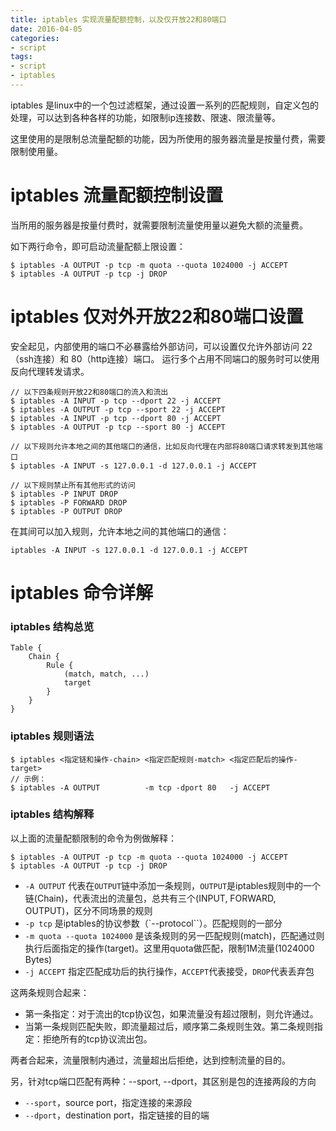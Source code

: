 ```yaml
---
title: iptables 实现流量配额控制，以及仅开放22和80端口
date: 2016-04-05
categories:
- script
tags:
- script
- iptables
---
```


iptables 是linux中的一个包过滤框架，通过设置一系列的匹配规则，自定义包的处理，可以达到各种各样的功能，如限制ip连接数、限速、限流量等。

这里使用的是限制总流量配额的功能，因为所使用的服务器流量是按量付费，需要限制使用量。

<!-- more -->

# iptables 流量配额控制设置

当所用的服务器是按量付费时，就需要限制流量使用量以避免大额的流量费。

如下两行命令，即可启动流量配额上限设置：

```
$ iptables -A OUTPUT -p tcp -m quota --quota 1024000 -j ACCEPT
$ iptables -A OUTPUT -p tcp -j DROP
```

# iptables 仅对外开放22和80端口设置

安全起见，内部使用的端口不必暴露给外部访问，可以设置仅允许外部访问 22（ssh连接）和 80（http连接）端口。
运行多个占用不同端口的服务时可以使用反向代理转发请求。

```
// 以下四条规则开放22和80端口的流入和流出
$ iptables -A INPUT -p tcp --dport 22 -j ACCEPT
$ iptables -A OUTPUT -p tcp --sport 22 -j ACCEPT
$ iptables -A INPUT -p tcp --dport 80 -j ACCEPT
$ iptables -A OUTPUT -p tcp --sport 80 -j ACCEPT

// 以下规则允许本地之间的其他端口的通信，比如反向代理在内部将80端口请求转发到其他端口
$ iptables -A INPUT -s 127.0.0.1 -d 127.0.0.1 -j ACCEPT

// 以下规则禁止所有其他形式的访问
$ iptables -P INPUT DROP
$ iptables -P FORWARD DROP
$ iptables -P OUTPUT DROP
```

在其间可以加入规则，允许本地之间的其他端口的通信：

```
iptables -A INPUT -s 127.0.0.1 -d 127.0.0.1 -j ACCEPT
```

# iptables 命令详解

### iptables 结构总览

```
Table {
    Chain {
        Rule {
            (match, match, ...)
            target
        }
    }
}
```

### iptables 规则语法

```
$ iptables <指定链和操作-chain> <指定匹配规则-match> <指定匹配后的操作-target>
// 示例：
$ iptables -A OUTPUT          -m tcp -dport 80   -j ACCEPT
```

### iptables 结构解释

以上面的流量配额限制的命令为例做解释：

```
$ iptables -A OUTPUT -p tcp -m quota --quota 1024000 -j ACCEPT
$ iptables -A OUTPUT -p tcp -j DROP
```

- `-A OUTPUT` 代表在`OUTPUT`链中添加一条规则，`OUTPUT`是iptables规则中的一个链(Chain)，代表流出的流量包，总共有三个(INPUT, FORWARD, OUTPUT)，区分不同场景的规则
- `-p tcp` 是iptables的协议参数（`--protocol``）。匹配规则的一部分
- `-m quota --quota 1024000` 是该条规则的另一匹配规则(match)，匹配通过则执行后面指定的操作(target)。这里用quota做匹配，限制1M流量(1024000 Bytes)
- `-j ACCEPT` 指定匹配成功后的执行操作，`ACCEPT`代表接受，`DROP`代表丢弃包

这两条规则合起来：
- 第一条指定：对于流出的tcp协议包，如果流量没有超过限制，则允许通过。
- 当第一条规则匹配失败，即流量超过后，顺序第二条规则生效。第二条规则指定：拒绝所有的tcp协议流出包。

两者合起来，流量限制内通过，流量超出后拒绝，达到控制流量的目的。

另，针对tcp端口匹配有两种：--sport, --dport，其区别是包的连接两段的方向
- `--sport`，source port，指定连接的来源段
- `--dport`，destination port，指定链接的目的端
